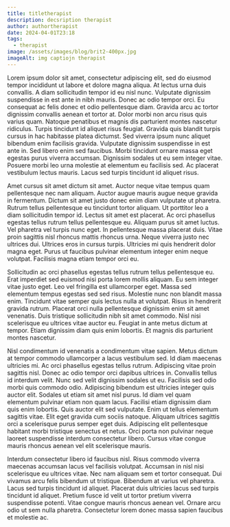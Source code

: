```yaml
---
title: titletherapist
description: decsription therapist
author: authortherapist
date: 2024-04-01T23:18
tags:
  - therapist
image: /assets/images/blog/brit2-400px.jpg
imageAlt: img captiojn therapist
---
```

Lorem ipsum dolor sit amet, consectetur adipiscing elit, sed do eiusmod tempor incididunt ut labore et dolore magna aliqua. At lectus urna duis convallis. A diam sollicitudin tempor id eu nisl nunc. Vulputate dignissim suspendisse in est ante in nibh mauris. Donec ac odio tempor orci. Eu consequat ac felis donec et odio pellentesque diam. Gravida arcu ac tortor dignissim convallis aenean et tortor at. Dolor morbi non arcu risus quis varius quam. Natoque penatibus et magnis dis parturient montes nascetur ridiculus. Turpis tincidunt id aliquet risus feugiat. Gravida quis blandit turpis cursus in hac habitasse platea dictumst. Sed viverra ipsum nunc aliquet bibendum enim facilisis gravida. Vulputate dignissim suspendisse in est ante in. Sed libero enim sed faucibus. Morbi tincidunt ornare massa eget egestas purus viverra accumsan. Dignissim sodales ut eu sem integer vitae. Posuere morbi leo urna molestie at elementum eu facilisis sed. Ac placerat vestibulum lectus mauris. Lacus sed turpis tincidunt id aliquet risus.



Amet cursus sit amet dictum sit amet. Auctor neque vitae tempus quam pellentesque nec nam aliquam. Auctor augue mauris augue neque gravida in fermentum. Dictum sit amet justo donec enim diam vulputate ut pharetra. Rutrum tellus pellentesque eu tincidunt tortor aliquam. Ut porttitor leo a diam sollicitudin tempor id. Lectus sit amet est placerat. Ac orci phasellus egestas tellus rutrum tellus pellentesque eu. Aliquam purus sit amet luctus. Vel pharetra vel turpis nunc eget. In pellentesque massa placerat duis. Vitae proin sagittis nisl rhoncus mattis rhoncus urna. Neque viverra justo nec ultrices dui. Ultrices eros in cursus turpis. Ultricies mi quis hendrerit dolor magna eget. Purus ut faucibus pulvinar elementum integer enim neque volutpat. Facilisis magna etiam tempor orci eu.



Sollicitudin ac orci phasellus egestas tellus rutrum tellus pellentesque eu. Erat imperdiet sed euismod nisi porta lorem mollis aliquam. Eu sem integer vitae justo eget. Leo vel fringilla est ullamcorper eget. Massa sed elementum tempus egestas sed sed risus. Molestie nunc non blandit massa enim. Tincidunt vitae semper quis lectus nulla at volutpat. Risus in hendrerit gravida rutrum. Placerat orci nulla pellentesque dignissim enim sit amet venenatis. Duis tristique sollicitudin nibh sit amet commodo. Nisl nisi scelerisque eu ultrices vitae auctor eu. Feugiat in ante metus dictum at tempor. Etiam dignissim diam quis enim lobortis. Et magnis dis parturient montes nascetur.



Nisl condimentum id venenatis a condimentum vitae sapien. Metus dictum at tempor commodo ullamcorper a lacus vestibulum sed. Id diam maecenas ultricies mi. Ac orci phasellus egestas tellus rutrum. Adipiscing vitae proin sagittis nisl. Donec ac odio tempor orci dapibus ultrices in. Convallis tellus id interdum velit. Nunc sed velit dignissim sodales ut eu. Facilisis sed odio morbi quis commodo odio. Adipiscing bibendum est ultricies integer quis auctor elit. Sodales ut etiam sit amet nisl purus. Id diam vel quam elementum pulvinar etiam non quam lacus. Facilisi etiam dignissim diam quis enim lobortis. Quis auctor elit sed vulputate. Enim ut tellus elementum sagittis vitae. Elit eget gravida cum sociis natoque. Aliquam ultrices sagittis orci a scelerisque purus semper eget duis. Adipiscing elit pellentesque habitant morbi tristique senectus et netus. Orci porta non pulvinar neque laoreet suspendisse interdum consectetur libero. Cursus vitae congue mauris rhoncus aenean vel elit scelerisque mauris.



Interdum consectetur libero id faucibus nisl. Risus commodo viverra maecenas accumsan lacus vel facilisis volutpat. Accumsan in nisl nisi scelerisque eu ultrices vitae. Nec nam aliquam sem et tortor consequat. Dui vivamus arcu felis bibendum ut tristique. Bibendum at varius vel pharetra. Lacus sed turpis tincidunt id aliquet. Placerat duis ultricies lacus sed turpis tincidunt id aliquet. Pretium fusce id velit ut tortor pretium viverra suspendisse potenti. Vitae congue mauris rhoncus aenean vel. Ornare arcu odio ut sem nulla pharetra. Consectetur lorem donec massa sapien faucibus et molestie ac.
